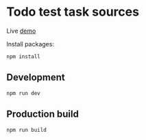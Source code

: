 # Todo test task sources

Live <a href="https://rightusername.github.io/todo_test_task/#/">demo</a>

Install packages:

```npm install```

## Development

```npm run dev```

## Production build

```npm run build```

